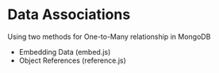 # Data Associations

Using two methods for One-to-Many relationship in MongoDB
- Embedding Data (embed.js)
- Object References (reference.js)